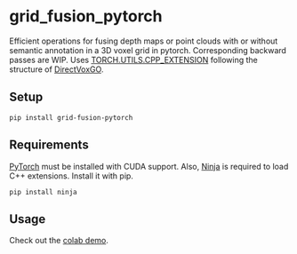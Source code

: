 # grid_fusion_pytorch
Efficient operations for fusing depth maps or point clouds with or without semantic annotation in a 3D voxel grid in pytorch. Corresponding backward passes are WIP.
Uses [TORCH.UTILS.CPP_EXTENSION](https://pytorch.org/docs/stable/cpp_extension.html#torch-utils-cpp-extension) following the structure of [DirectVoxGO](https://github.com/sunset1995/DirectVoxGO).

## Setup
```console
pip install grid-fusion-pytorch
```

## Requirements
[PyTorch](https://pytorch.org/get-started/locally/) must be installed with CUDA support. Also, [Ninja](https://ninja-build.org/) is required to load C++ extensions. Install it with pip.

```console
pip install ninja
```

## Usage
Check out the [colab demo](https://colab.research.google.com/github/JanNogga/grid_fusion_pytorch/blob/main/example_colab.ipynb).
